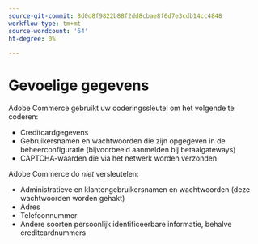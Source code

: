 ```yaml
---
source-git-commit: 8d0d8f9822b88f2dd8cbae8f6d7e3cdb14cc4848
workflow-type: tm+mt
source-wordcount: '64'
ht-degree: 0%

---
```

# Gevoelige gegevens

Adobe Commerce gebruikt uw coderingssleutel om het volgende te coderen:

* Creditcardgegevens
* Gebruikersnamen en wachtwoorden die zijn opgegeven in de beheerconfiguratie (bijvoorbeeld aanmelden bij betaalgateways)
* CAPTCHA-waarden die via het netwerk worden verzonden

Adobe Commerce do *niet* versleutelen:

* Administratieve en klantengebruikersnamen en wachtwoorden (deze wachtwoorden worden gehakt)
* Adres
* Telefoonnummer
* Andere soorten persoonlijk identificeerbare informatie, behalve creditcardnummers
